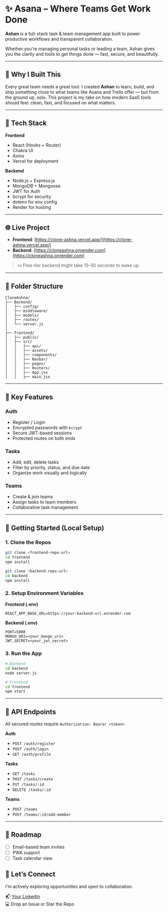 # ✨ Asana – Where Teams Get Work Done

**Ashan** is a full-stack task & team management app built to power productive workflows and transparent collaboration.

Whether you're managing personal tasks or leading a team, Ashan gives you the clarity and tools to get things done — fast, secure, and beautifully.

---

## 🎯 Why I Built This

Every great team needs a great tool. I created **Ashan** to learn, build, and ship something close to what teams like Asana and Trello offer — but from the ground up, solo. This project is my take on how modern SaaS tools should feel: clean, fast, and focused on what matters.

---

## 🔧 Tech Stack

**Frontend**
- React (Hooks + Router)
- Chakra UI
- Axios
- Vercel for deployment

**Backend**
- Node.js + Express.js
- MongoDB + Mongoose
- JWT for Auth
- bcrypt for security
- dotenv for env config
- Render for hosting

---

## 🌐 Live Project

- **Frontend**: [https://clone-ashna.vercel.app/](https://clone-ashna.vercel.app/)  
- **Backend**: [https://cloneashna.onrender.com](https://cloneashna.onrender.com)

> 💤 Free-tier backend might take 15–30 seconds to wake up.

---

## 📂 Folder Structure

```
CloneAshna/
├── Backend/
│   ├── config/
│   ├── middleware/
│   ├── models/
│   ├── routes/
│   └── server.js
│
├── Frontend/
│   ├── public/
│   ├── src/
│   │   ├── api/
│   │   ├── assets/
│   │   ├── components/
│   │   ├── Navbar/
│   │   ├── pages/
│   │   ├── Routers/
│   │   ├── App.jsx
│   │   ├── main.jsx
```

---

## 🔐 Key Features

### Auth
- Register / Login
- Encrypted passwords with `bcrypt`
- Secure JWT-based sessions
- Protected routes on both ends

### Tasks
- Add, edit, delete tasks
- Filter by priority, status, and due date
- Organize work visually and logically

### Teams
- Create & join teams
- Assign tasks to team members
- Collaborative task management

---

## 🚀 Getting Started (Local Setup)

### 1. Clone the Repos

```bash
git clone <frontend-repo-url>
cd frontend
npm install

git clone <backend-repo-url>
cd backend
npm install
```

### 2. Setup Environment Variables

**Frontend (.env)**

```
REACT_APP_BASE_URL=https://your-backend-url.onrender.com
```

**Backend (.env)**

```
PORT=5000
MONGO_URI=<your_mongo_uri>
JWT_SECRET=<your_jwt_secret>
```

### 3. Run the App

```bash
# Backend
cd backend
node server.js

# Frontend
cd frontend
npm start
```

---

## 🔌 API Endpoints

All secured routes require `Authorization: Bearer <token>`

**Auth**
- `POST /auth/register`
- `POST /auth/login`
- `GET /auth/profile`

**Tasks**
- `GET /tasks`
- `POST /tasks/create`
- `PUT /tasks/:id`
- `DELETE /tasks/:id`

**Teams**
- `POST /teams`
- `POST /teams/:id/add-member`

---

## 🌱 Roadmap

- [ ] Email-based team invites  
- [ ] PWA support   
- [ ] Task calendar view
## 🙌 Let’s Connect

I'm actively exploring opportunities and open to collaboration.

📬 [Your LinkedIn](https://your-linkedin-profile)  
💻 Drop an Issue or Star the Repo

